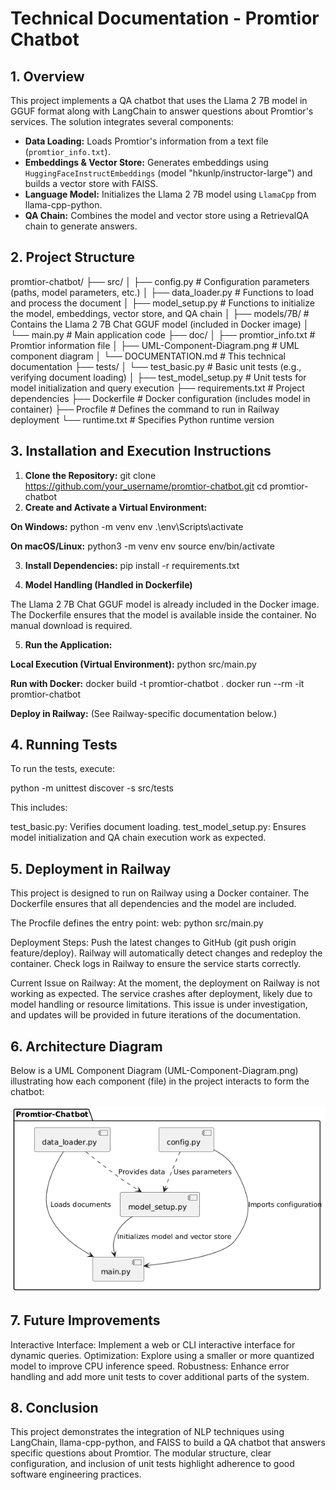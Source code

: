# Technical Documentation - Promtior Chatbot

## 1. Overview

This project implements a QA chatbot that uses the Llama 2 7B model in GGUF format along with LangChain to answer questions about Promtior's services. The solution integrates several components:

- **Data Loading:** Loads Promtior's information from a text file (`promtior_info.txt`).
- **Embeddings & Vector Store:** Generates embeddings using `HuggingFaceInstructEmbeddings` (model "hkunlp/instructor-large") and builds a vector store with FAISS.
- **Language Model:** Initializes the Llama 2 7B model using `LlamaCpp` from llama-cpp-python.
- **QA Chain:** Combines the model and vector store using a RetrievalQA chain to generate answers.

## 2. Project Structure

promtior-chatbot/
├── src/
│ ├── config.py # Configuration parameters (paths, model parameters, etc.)
│ ├── data_loader.py # Functions to load and process the document
│ ├── model_setup.py # Functions to initialize the model, embeddings, vector store, and QA chain
│ ├── models/7B/ # Contains the Llama 2 7B Chat GGUF model (included in Docker image)
│ └── main.py # Main application code
├── doc/
│ ├── promtior_info.txt # Promtior information file
│ ├── UML-Component-Diagram.png # UML component diagram
│ └── DOCUMENTATION.md # This technical documentation
├── tests/
│ └── test_basic.py # Basic unit tests (e.g., verifying document loading)
│ ├── test_model_setup.py # Unit tests for model initialization and query execution
├── requirements.txt # Project dependencies
├── Dockerfile # Docker configuration (includes model in container)
├── Procfile # Defines the command to run in Railway deployment
└── runtime.txt # Specifies Python runtime version

## 3. Installation and Execution Instructions

1. **Clone the Repository:**
   git clone https://github.com/your_username/promtior-chatbot.git
   cd promtior-chatbot
2. **Create and Activate a Virtual Environment:**

**On Windows:**
python -m venv env
.\env\Scripts\activate

**On macOS/Linux:**
python3 -m venv env
source env/bin/activate

3. **Install Dependencies:**
   pip install -r requirements.txt

4. **Model Handling (Handled in Dockerfile)**

The Llama 2 7B Chat GGUF model is already included in the Docker image.
The Dockerfile ensures that the model is available inside the container.
No manual download is required.

5. **Run the Application:**

**Local Execution (Virtual Environment):**
python src/main.py

**Run with Docker:**
docker build -t promtior-chatbot .
docker run --rm -it promtior-chatbot

**Deploy in Railway:**
(See Railway-specific documentation below.)

## 4. Running Tests

To run the tests, execute:

python -m unittest discover -s src/tests

This includes:

test_basic.py: Verifies document loading.
test_model_setup.py: Ensures model initialization and QA chain execution work as expected.

## 5. Deployment in Railway

This project is designed to run on Railway using a Docker container.
The Dockerfile ensures that all dependencies and the model are included.

The Procfile defines the entry point:
web: python src/main.py

Deployment Steps:
Push the latest changes to GitHub (git push origin feature/deploy).
Railway will automatically detect changes and redeploy the container.
Check logs in Railway to ensure the service starts correctly.

Current Issue on Railway:
At the moment, the deployment on Railway is not working as expected. The service crashes after deployment, likely due to model handling or resource limitations. This issue is under investigation, and updates will be provided in future iterations of the documentation.

## 6. Architecture Diagram

Below is a UML Component Diagram (UML-Component-Diagram.png) illustrating how each component (file) in the project interacts to form the chatbot:

![UML Component Diagram](./UML-Component-Diagram.png)

## 7. Future Improvements

Interactive Interface: Implement a web or CLI interactive interface for dynamic queries.
Optimization: Explore using a smaller or more quantized model to improve CPU inference speed.
Robustness: Enhance error handling and add more unit tests to cover additional parts of the system.

## 8. Conclusion

This project demonstrates the integration of NLP techniques using LangChain, llama-cpp-python, and FAISS to build a QA chatbot that answers specific questions about Promtior. The modular structure, clear configuration, and inclusion of unit tests highlight adherence to good software engineering practices.
